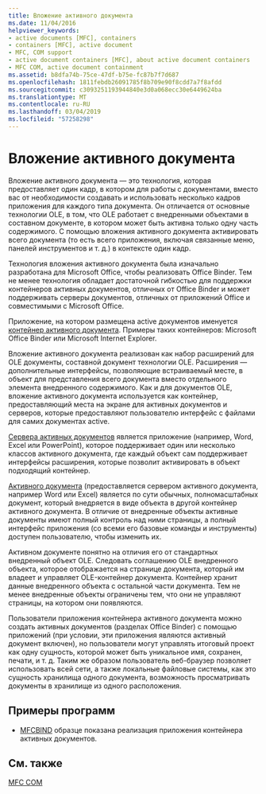 ```yaml
---
title: Вложение активного документа
ms.date: 11/04/2016
helpviewer_keywords:
- active documents [MFC], containers
- containers [MFC], active document
- MFC, COM support
- active document containers [MFC], about active document containers
- MFC COM, active document containment
ms.assetid: b8dfa74b-75ce-47df-b75e-fc87b7f7d687
ms.openlocfilehash: 1811febdb26091785f8b709e90f8cdd7a7f8afdd
ms.sourcegitcommit: c3093251193944840e3d0a068ecc30e6449624ba
ms.translationtype: MT
ms.contentlocale: ru-RU
ms.lasthandoff: 03/04/2019
ms.locfileid: "57258298"
---
```

# <a name="active-document-containment"></a>Вложение активного документа

Вложение активного документа — это технология, которая предоставляет один кадр, в котором для работы с документами, вместо вас от необходимости создавать и использовать несколько кадров приложения для каждого типа документа. Он отличается от основные технологии OLE, в том, что OLE работает с внедренными объектами в составном документе, в котором может быть активна только одну часть содержимого. С помощью вложения активного документа активировать всего документа (то есть всего приложения, включая связанные меню, панелей инструментов и т. д.) в контексте один кадр.

Технология вложения активного документа была изначально разработана для Microsoft Office, чтобы реализовать Office Binder. Тем не менее технология обладает достаточной гибкостью для поддержки контейнеров активных документов, отличных от Office Binder и может поддерживать серверы документов, отличных от приложений Office и совместимыми с Microsoft Office.

Приложение, на котором размещена active документов именуется [контейнер активного документа](../mfc/active-document-containers.md). Примеры таких контейнеров: Microsoft Office Binder или Microsoft Internet Explorer.

Вложение активного документа реализован как набор расширений для OLE документы, составной документ технологии OLE. Расширения — дополнительные интерфейсы, позволяющие встраиваемый месте, в объект для представления всего документа вместо отдельного элемента внедренного содержимого. Как и для документов OLE, вложение активного документа используется как контейнер, предоставляющий места на экране для активных документов и серверов, которые предоставляют пользователю интерфейс с файлами для самих документах active.

[Сервера активных документов](../mfc/active-document-servers.md) является приложение (например, Word, Excel или PowerPoint), которое поддерживает один или несколько классов активного документа, где каждый объект сам поддерживает интерфейсы расширения, которые позволит активировать в объект подходящий контейнер.

[Активного документа](../mfc/active-documents.md) (предоставляется сервером активного документа, например Word или Excel) является по сути обычных, полномасштабных документ, который внедряется в виде объекта в другой контейнер активного документа. В отличие от внедренные объекты активные документы имеют полный контроль над ними страницы, а полный интерфейс приложения (со всеми его базовые команды и инструменты) доступен пользователю, чтобы изменить их.

Активном документе понятно на отличия его от стандартных внедренный объект OLE. Следовать соглашению OLE внедренного объекта, которое отображается на странице документа, который им владеет и управляет OLE-контейнер документа. Контейнер хранит данные внедренного объекта с остальной части документа. Тем не менее внедренные объекты ограничены тем, что они не управляют страницы, на котором они появляются.

Пользователи приложения контейнера активного документа можно создать активных документов (разделах Office Binder) с помощью приложений (при условии, эти приложения являются активный документ включен), но пользователи могут управлять итоговый проект как одну сущность, которой может быть уникальное имя, сохранен, печати, и т. д. Таким же образом пользователь веб-браузер позволяет использовать всей сети, а также локальные файловые системы, как это сущность хранилища одного документа, возможность просматривать документы в хранилище из одного расположения.

## <a name="sample-programs"></a>Примеры программ

- [MFCBIND](../visual-cpp-samples.md) образце показана реализация приложения контейнера активных документов.

## <a name="see-also"></a>См. также

[MFC COM](../mfc/mfc-com.md)
